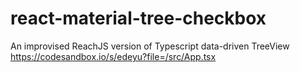 # react-material-tree-checkbox
An improvised ReachJS version of Typescript data-driven TreeView https://codesandbox.io/s/edeyu?file=/src/App.tsx
